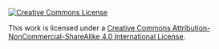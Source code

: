 [<img
alt="Creative Commons License"
style="border-width:0"
src="https://i.creativecommons.org/l/by-nc-sa/4.0/88x31.png"
/>](http://creativecommons.org/licenses/by-nc-sa/4.0/)

This work is licensed under a
[Creative Commons Attribution-NonCommercial-ShareAlike 4.0 International
License](http://creativecommons.org/licenses/by-nc-sa/4.0/).
